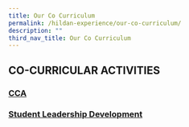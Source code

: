 ```yaml
---
title: Our Co Curriculum
permalink: /hildan-experience/our-co-curriculum/
description: ""
third_nav_title: Our Co Curriculum
---
```

CO-CURRICULAR ACTIVITIES
------------------------


### [CCA](https://www.sthildassec.moe.edu.sg/hildan-experience/co-curricular-activities/)

### [Student Leadership Development](https://sthildassec.moe.edu.sg/sld/)